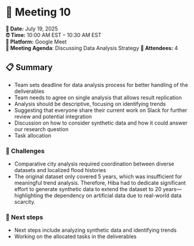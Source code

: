 # 📝 Meeting 10

**📅 Date:** July 19, 2025  
**⏰ Time:** 10:00 AM EST – 10:30 AM EST  
**📍 Platform:** Google Meet  
**📜 Meeting Agenda**: Discussing Data Analysis Strategy
**👥 Attendees:** 4

## 📋 Summary

- Team sets deadline for data analysis process for better handling of the deliverables
- Team needs to agree on single analysis that allows result replication
- Analysis should be descriptive, focusing on identifying trends
- Suggesting that everyone share their current work on Slack for further review
  and potential integration
- Discussion on how to consider synthetic data and how it could answer
  our research question
- Task allocation

### 📑 Challenges

- Comparative city analysis required coordination between diverse datasets and
  localized flood histories
- The original dataset only covered 5 years, which was insufficient for
  meaningful trend analysis. Therefore, Hiba had to dedicate significant effort
to generate synthetic data to extend the dataset to 20 years—highlighting the
dependency on artificial data due to real-world data scarcity.

### 🚀 Next steps

- Next steps include analyzing synthetic data and identifying trends
- Working on the allocated tasks in the deliverables
